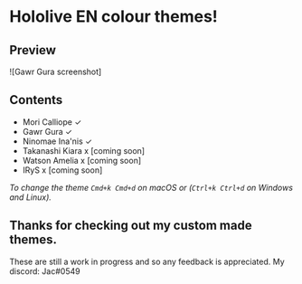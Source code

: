# Hololive EN colour themes!

## Preview
![Gawr Gura screenshot]

## Contents
 * Mori Calliope ✓
 * Gawr Gura ✓
 * Ninomae Ina'nis ✓
 * Takanashi Kiara x         [coming soon]
 * Watson Amelia x           [coming soon]
 * IRyS x                    [coming soon]

*To change the theme `Cmd+k Cmd+d` on macOS or (`Ctrl+k Ctrl+d` on Windows and Linux).*

## Thanks for checking out my custom made themes. 
These are still a work in progress and so any feedback is appreciated.
My discord: Jac#0549
